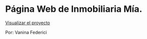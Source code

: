 # Página Web de Inmobiliaria Mía.

[Visualizar el proyecto](https://vanifederici.github.io/inmobiliaria-mia/)

Por: Vanina Federici
